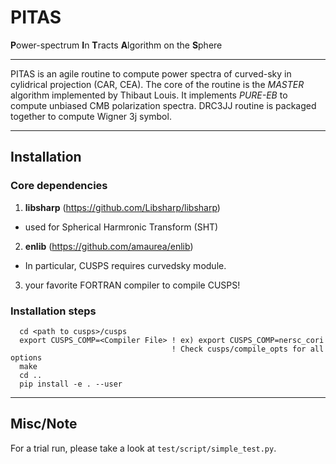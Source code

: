 # PITAS
**P**ower-spectrum **I**n **T**racts **A**lgorithm on the **S**phere

------
PITAS is an agile routine to compute power spectra of curved-sky in cylidrical projection (CAR, CEA). The core of the routine is the *MASTER* algorithm implemented by Thibaut Louis. It implements *PURE-EB* to compute unbiased CMB polarization spectra. DRC3JJ routine is packaged together to compute Wigner 3j symbol.  

------

## Installation

### Core dependencies
1. **libsharp** (https://github.com/Libsharp/libsharp)
* used for Spherical Harmronic Transform (SHT)
2. **enlib** (https://github.com/amaurea/enlib)
* In particular, CUSPS requires curvedsky module.
3. your favorite FORTRAN compiler to compile CUSPS!

### Installation steps
```
  cd <path to cusps>/cusps
  export CUSPS_COMP=<Compiler File> ! ex) export CUSPS_COMP=nersc_cori
                                    ! Check cusps/compile_opts for all options
  make
  cd ..
  pip install -e . --user 
```

------
## Misc/Note
For a trial run, please take a look at ```test/script/simple_test.py```.


